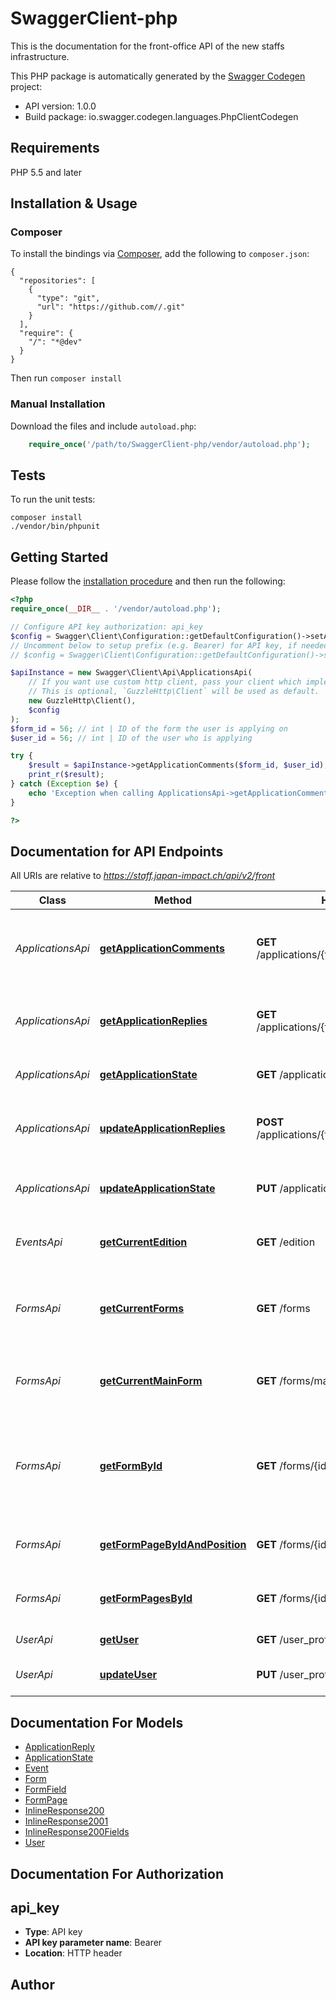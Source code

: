 # SwaggerClient-php
This is the documentation for the front-office API of the new staffs infrastructure.

This PHP package is automatically generated by the [Swagger Codegen](https://github.com/swagger-api/swagger-codegen) project:

- API version: 1.0.0
- Build package: io.swagger.codegen.languages.PhpClientCodegen

## Requirements

PHP 5.5 and later

## Installation & Usage
### Composer

To install the bindings via [Composer](http://getcomposer.org/), add the following to `composer.json`:

```
{
  "repositories": [
    {
      "type": "git",
      "url": "https://github.com//.git"
    }
  ],
  "require": {
    "/": "*@dev"
  }
}
```

Then run `composer install`

### Manual Installation

Download the files and include `autoload.php`:

```php
    require_once('/path/to/SwaggerClient-php/vendor/autoload.php');
```

## Tests

To run the unit tests:

```
composer install
./vendor/bin/phpunit
```

## Getting Started

Please follow the [installation procedure](#installation--usage) and then run the following:

```php
<?php
require_once(__DIR__ . '/vendor/autoload.php');

// Configure API key authorization: api_key
$config = Swagger\Client\Configuration::getDefaultConfiguration()->setApiKey('Bearer', 'YOUR_API_KEY');
// Uncomment below to setup prefix (e.g. Bearer) for API key, if needed
// $config = Swagger\Client\Configuration::getDefaultConfiguration()->setApiKeyPrefix('Bearer', 'Bearer');

$apiInstance = new Swagger\Client\Api\ApplicationsApi(
    // If you want use custom http client, pass your client which implements `GuzzleHttp\ClientInterface`.
    // This is optional, `GuzzleHttp\Client` will be used as default.
    new GuzzleHttp\Client(),
    $config
);
$form_id = 56; // int | ID of the form the user is applying on
$user_id = 56; // int | ID of the user who is applying

try {
    $result = $apiInstance->getApplicationComments($form_id, $user_id);
    print_r($result);
} catch (Exception $e) {
    echo 'Exception when calling ApplicationsApi->getApplicationComments: ', $e->getMessage(), PHP_EOL;
}

?>
```

## Documentation for API Endpoints

All URIs are relative to *https://staff.japan-impact.ch/api/v2/front*

Class | Method | HTTP request | Description
------------ | ------------- | ------------- | -------------
*ApplicationsApi* | [**getApplicationComments**](docs/Api/ApplicationsApi.md#getapplicationcomments) | **GET** /applications/{formId}/comments/{userId} | Returns all the public comments made on this application
*ApplicationsApi* | [**getApplicationReplies**](docs/Api/ApplicationsApi.md#getapplicationreplies) | **GET** /applications/{formId}/replies/{userId} | Returns the current content of an application
*ApplicationsApi* | [**getApplicationState**](docs/Api/ApplicationsApi.md#getapplicationstate) | **GET** /applications/{formId}/state/{userId} | Returns the state of an application
*ApplicationsApi* | [**updateApplicationReplies**](docs/Api/ApplicationsApi.md#updateapplicationreplies) | **POST** /applications/{formId}/replies/{userId} | Sends some replies to add to the application.
*ApplicationsApi* | [**updateApplicationState**](docs/Api/ApplicationsApi.md#updateapplicationstate) | **PUT** /applications/{formId}/state/{userId} | Updates the state of an application
*EventsApi* | [**getCurrentEdition**](docs/Api/EventsApi.md#getcurrentedition) | **GET** /edition | Returns the current active event
*FormsApi* | [**getCurrentForms**](docs/Api/FormsApi.md#getcurrentforms) | **GET** /forms | Returns all the forms of the currently active events
*FormsApi* | [**getCurrentMainForm**](docs/Api/FormsApi.md#getcurrentmainform) | **GET** /forms/main_form | Returns the main form of the current edition
*FormsApi* | [**getFormById**](docs/Api/FormsApi.md#getformbyid) | **GET** /forms/{id} | Returns the requested form, regardless of whether the edition is active or not
*FormsApi* | [**getFormPageByIdAndPosition**](docs/Api/FormsApi.md#getformpagebyidandposition) | **GET** /forms/{id}/pages/{pageNum} | Returns a specific page in the form
*FormsApi* | [**getFormPagesById**](docs/Api/FormsApi.md#getformpagesbyid) | **GET** /forms/{id}/pages | Returns the list of pages of a given form
*UserApi* | [**getUser**](docs/Api/UserApi.md#getuser) | **GET** /user_profile/{userId} | Returns a user profile
*UserApi* | [**updateUser**](docs/Api/UserApi.md#updateuser) | **PUT** /user_profile/{userId} | Creates or updates a user profile


## Documentation For Models

 - [ApplicationReply](docs/Model/ApplicationReply.md)
 - [ApplicationState](docs/Model/ApplicationState.md)
 - [Event](docs/Model/Event.md)
 - [Form](docs/Model/Form.md)
 - [FormField](docs/Model/FormField.md)
 - [FormPage](docs/Model/FormPage.md)
 - [InlineResponse200](docs/Model/InlineResponse200.md)
 - [InlineResponse2001](docs/Model/InlineResponse2001.md)
 - [InlineResponse200Fields](docs/Model/InlineResponse200Fields.md)
 - [User](docs/Model/User.md)


## Documentation For Authorization


## api_key

- **Type**: API key
- **API key parameter name**: Bearer
- **Location**: HTTP header


## Author




